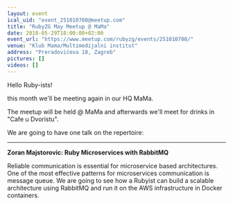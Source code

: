 ```yaml
---
layout: event
ical_uid: "event_251010708@meetup.com"
title: "RubyZG May Meetup @ MaMa"
date: 2018-05-29T18:00:00+02:00
event_url: "https://www.meetup.com/rubyzg/events/251010708/"
venue: "Klub Mama/Multimedijalni institut"
address: "Preradovićeva 18, Zagreb"
pictures: []
videos: []
---
```


Hello Ruby-ists!
  
this month we'll be meeting again in our HQ MaMa.
  
The meetup will be held @ MaMa and afterwards we'll meet for drinks in "Cafe u Dvoristu".
  
We are going to have one talk on the repertoire:
  
--------------
  
**Zoran Majstorovic: Ruby Microservices with RabbitMQ**
  
Reliable communication is essential for microservice based architectures. One of the most effective patterns for microservices communication is message queue. We are going to see how a Rubyist can build a scalable architecture using RabbitMQ and run it on the AWS infrastructure in Docker containers.